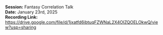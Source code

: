 **Session:** Fantasy Correlation Talk <br>
**Date:** January 23rd, 2025 <br>
**Recording Link:** https://drive.google.com/file/d/1jxatfd6ibtuqFZWNaL2X4OIZQOELOkwQ/view?usp=sharing


